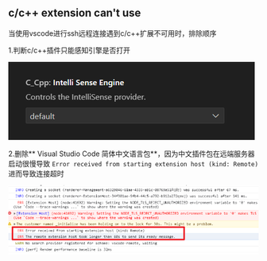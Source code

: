 ## c/c++ extension can't use

当使用vscode进行ssh远程连接遇到c/c++扩展不可用时，排除顺序  

1.判断c/c++插件只能感知引擎是否打开  

![](./1.png)  

2.删除** Visual Studio Code 简体中文语言包**，因为中文插件包在远端服务器启动很慢导致
`Error received from starting extension host (kind: Remote)`进而导致连接超时  

![](./2.png)